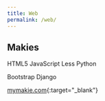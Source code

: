 ```yaml
---
title: Web
permalink: /web/
---
```

## Makies

<span class="tag tag--lang">HTML5</span> <span class="tag tag--lang">JavaScript</span> <span class="tag tag--lang">Less</span> <span class="tag tag--lang">Python</span>

<span class="tag tag--framework">Bootstrap</span> <span class="tag tag--framework">Django</span>

[mymakie.com](https://mymakie.com/){:target="_blank"}
